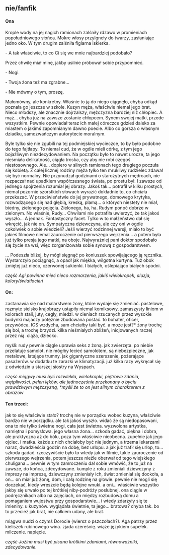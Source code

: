 ## nie/fanfik

#### Ona

Krople wody na jej nagich ramionach zalśniły rdzawo w promieniach popołudniowego słońca. Mokre włosy przylgneły do twarzy, zasłaniając jedno oko. W tym drugim zalśniła figlarna iskierka.

\- A tak właściwie, to co Ci się we mnie najbardziej podobało?  

Przez chwilę miał minę, jakby usilnie próbował sobie przypomnieć.

\- Nogi.

\- Twoja żona też ma zgrabne...

\- Nie mówmy o tym, proszę.

Małomówny, ale konkretny. Właśnie to ją do niego ciągnęło, chyba odkąd poznała go jeszcze w szkole. Kuzyn męża, właściwie niemal jego brat. Nieco młodszy, ale znacznie dojrzalszy, mężczyzna bardziej niż chłopiec. A mąż... chyba już na zawsze zostanie chłopcem. Synem swojej matki, przede wszystkim. Pewnie opowiadał teraz ich małej córeczce gdzieś daleko za miastem o jakimś zapomnianym dawno poecie. Albo co gorsza o własnym dziadku, samozwańczym autorytecie moralnym. 

Byle tylko się nie zgubili na tej podmiejskiej wycieczce, to by było podobne do tego fajtłapy. To niemal cud, że w ogóle mieli córkę, z tym jego bojaźliwym niezdecydowaniem. Na początku było to nawet urocze, ta jego nieśmiała delikatność, ciągła troska, czy aby nie robi czegoś niestosownego. Ale... dopiero w silnych ramionach tego drugiego poczuła się kobietą. Z całej licznej rodziny męża tylko ten mrukliwy rudzielec zdawał się być normalny. Nie przynudzał godzinami o starożytnych mędrcach, nie rozpaczał nad upadkiem współczesnego świata, po prostu był. I zawsze od jednego spojrzenia rozumiał jej obrazy. Jakoś tak... potrafił w kilku prostych, niemal pozornie szorstkich słowach wyrazić dokładnie to, co chciała przekazać. W przeciwieństwie do jej prywatnego, domowego krytyka, rozwodzącego się nad głębią, kreską, plamą... o których niestety nie miał, biedny, zielonego pojęcia. Zielonego, ha, ha. Rudym ponoć dobrze w zielonym. 
No właśnie, Rudy... 
Chwilami nie potrafiła uwierzyć, że tak jakoś wyszło... A jednak. Fantastyczny facet. Tylko w to małżeństwo dał się wkręcić, jak nie on. Sympatyczna dziewczyna, ale czy oni w ogóle cokolwiek o sobie wiedzieli? Jeśli wierzyć rodzinnej wersji, miało to być jakieś filmowe niemal zauroczenie od pierwszego wejrzenia... a potem była już tylko presja jego matki, na oboje. Najwyraźniej pani doktor spodobało się życie na wsi, więc zorganizowała sobie synową z gospodarstwem.

...
Podeszła bliżej, by mógł sięgnąć po koniuszek spowijającego ją ręcznika. Wystarczyło pociągnąć, a opadł jak miękka, wilgotna kurtyna. Tuż obok zmiętej już nieco, czerwonej sukienki. I białych, oślepiająco białych spodni.

_część Agi powinna mieć nieco rozmarzenia, jakiś wielokropek, aluzja, kolory/światłocień_

#### On: 
zastanawia się nad malarstwem żony, które wydaje się zmieniać. pastelowe, rozmyte sielsko krajobrazy ustąpiły niemal komiksowy, zamaszysty liniom w kolorach stali, juty, cegły, miedzi. w cieniach rzucanych przez wysokie budynki majaczy potężnie zbudowana postać. to bohater, oficer, przywódca. IGS wzdycha, sam chciałby taki być. a może jest?\* żony trochę się boi, a trochę brzydzi. kilka nieśmiałych zbliżeń, inicjowanych raczej przez nią. ciąża, dziecko. 

myśli: rudy pewnie ciągle uprawia seks z żoną. jak zwierzęta.
po niebie przelatuje samolot. nie mógłby lecieć samolotem, są niebezpieczne, jak metalowe, latające trumny. jak gigantyczne szerszenie, pożerające pasażerów. w dodatku te zarazki w klimatyzacji. już kilka razy wykręcał się z odwiedzin u starszej siostry na Wyspach.

_część miągwy musi być rozwlekła, wielokropki, piętrowe zdania, wątpliwości. pełen lęków, ale jednocześnie przekonany o byciu prawdziwym mężczyzną, \*myśli że to on jest silnym charakterem z obrazów_


#### Ten trzeci:
jak to się właściwie stało? trochę nie w porządku wobec kuzyna, właściwie bardzo nie w porządku. ale tak jakoś wyszło. widać że są niedopasowani, ona to nie tylko świetne nogi, cała jest świetna. wyzwolona artystka, namiętna i pomysłowa. jego własna żona... szkoda gadać, piękna i dobra, ale praktyczna aż do bólu, poza tym właściwie nieobecna. zupełnie jak jego ojciec. i matka. każde z nich chciałoby być nie jednym, a trzema lekarzami naraz, dwadzieścia godzin na dobę, bez urlopu. a jak już trafił się urlop, to... szkoda gadać. rzeczywiście było to wtedy jak w filmie, takie zauroczenie od pierwszego wejrzenia, potem jeszcze nieźle oberwał od tego wiejskiego chuligana... pewnie w tym zamroczeniu dał sobie wmówić, że to już na zawsze, do końca, zdecydowane. kumple z roku zmieniali dziewczyny z imprezy na imprezę, dziewczyny zmieniały ich, świat zmieniał się dookoła, a on... on miał już żonę, dom, i całą rodzinę na głowie. pewnie nie mogli się doczekać, kiedy wreszcie będą kolejne wnuki. a oni... właściwie wszystko jakby się urwało po tej krótkiej niby-podróży poslubnej. ona ciągle w podręcznikach albo na zajęciach, on między rozbudową domu a pomaganiem wujostwu przy gospodarstwie... i wtedy zdarzyły się te imieniny. u kuzynów. wyglądała świetnie, ta jego... bratowa? chyba tak. bo to przecież jak brat, nie całkiem udany, ale brat.

miągwa nudzi o czymś Dorocie (wiersz o pszczołach?). Aga patrzy przez kieliszek rubinowego wina. zjada czereśnię. wiąże językiem supełek. milczenie. napięcie.

_część Jożina musi być pisana krótkimi zdaniami, równoważniki, zdecydowanie._
